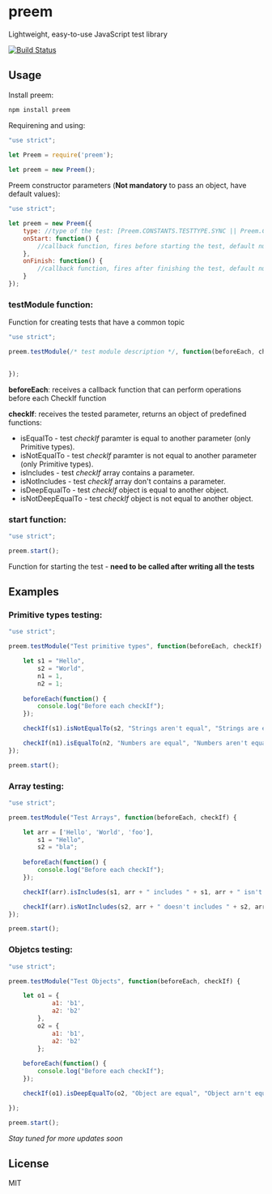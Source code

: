 # preem

Lightweight, easy-to-use JavaScript test library

[![Build Status](http://circleci-badges-max.herokuapp.com/img/shaikezam/preem/master?token=:circle-ci-token)](https://circleci.com/gh/shaikezam/preem/tree/master)

## Usage
Install preem:

```javascript
npm install preem
```

Requirening and using:

```javascript
"use strict";
    
let Preem = require('preem');

let preem = new Preem();
```

Preem constructor parameters (**Not mandatory** to pass an object, have default values):

```javascript
"use strict";

let preem = new Preem({
    type: //type of the test: [Preem.CONSTANTS.TESTTYPE.SYNC || Preem.CONSTANTS.TESTTYPE.ASYNC], default Preem.CONSTANTS.TESTTYPE.SYNC
    onStart: function() {
        //callback function, fires before starting the test, default null
    },
    onFinish: function() {
        //callback function, fires after finishing the test, default null
    }
});
```

### testModule function:

Function for creating tests that have a common topic

```javascript
"use strict";

preem.testModule(/* test module description */, function(beforeEach, checkIf) {

    
});

```

**beforeEach**: receives a callback function that can perform operations before each CheckIf function
    
**checkIf**: receives the tested parameter, returns an object of predefined functions:
- isEqualTo - test *checkIf* paramter is equal to another parameter (only Primitive types).
- isNotEqualTo - test *checkIf* paramter is not equal to another parameter (only Primitive types).
- isIncludes - test *checkIf* array contains a parameter.
- isNotIncludes - test *checkIf* array don't contains a parameter.
- isDeepEqualTo - test *checkIf* object is equal to another object.
- isNotDeepEqualTo - test *checkIf* object is not equal to another object.

### start function:

```javascript
"use strict";

preem.start();

```

Function for starting the test - **need to be called after writing all the tests**

## Examples

### Primitive types testing:

```javascript
"use strict";

preem.testModule("Test primitive types", function(beforeEach, checkIf) {

    let s1 = "Hello",
        s2 = "World",
        n1 = 1,
        n2 = 1;
        
    beforeEach(function() {
        console.log("Before each checkIf");
    });

    checkIf(s1).isNotEqualTo(s2, "Strings aren't equal", "Strings are equal"); // Strings aren't equal

    checkIf(n1).isEqualTo(n2, "Numbers are equal", "Numbers aren't equal"); // Numbers are equal
});

preem.start();
```
### Array testing:

```javascript
"use strict";

preem.testModule("Test Arrays", function(beforeEach, checkIf) {

    let arr = ['Hello', 'World', 'foo'],
        s1 = "Hello",
        s2 = "bla";
        
    beforeEach(function() {
        console.log("Before each checkIf");
    });

    checkIf(arr).isIncludes(s1, arr + " includes " + s1, arr + " isn't includes " + s1); // Hello,World,foo includes Hello 

    checkIf(arr).isNotIncludes(s2, arr + " doesn't includes " + s2, arr + " includes " + s2); // Hello,World,foo doesn't includes Hello 
});

preem.start();
```
    
### Objetcs testing:

```javascript
"use strict";

preem.testModule("Test Objects", function(beforeEach, checkIf) {

    let o1 = {
            a1: 'b1',
            a2: 'b2'
        },
        o2 = {
            a1: 'b1',
            a2: 'b2'
        };
        
    beforeEach(function() {
        console.log("Before each checkIf");
    });

    checkIf(o1).isDeepEqualTo(o2, "Object are equal", "Object arn't equal"); // Object are equal

});

preem.start();
```

*Stay tuned for more updates soon*

## License

MIT
